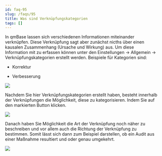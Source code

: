 ```yaml
---
id: faq-95
slug: /faqs/95
title: Was sind Verknüpfungskategorien
tags: []
---
```

In qmBase lassen sich verschiedenen Informationen miteinander verknüpfen. Diese Verknüpfung sagt aber zunächst nicths über einen kausalen Zusammenhang (Ursache und Wirkung) aus. Um diese Information mit zu erfassen können unter den Einstellungen -> Allgemein -> Verknüpfungskategorien erstellt werden. Beispiele für Kategorien sind:

*   Korrektur

*   Verbesserung

![](https://caqadmin.blob.core.windows.net/faqs/0-images/cd3d35a3-4d8a-4ced-8158-644e172962ec-mceclip0.png)

Nachdem Sie hier Verknüpfungskategorien erstellt haben, besteht innerhalb der Verknüpfungen die Möglichkeit, diese zu kategorisieren. Indem Sie auf den markierten Button klicken.

![](https://caqadmin.blob.core.windows.net/faqs/0-images/9963a143-2b9e-482f-8c38-21e9ebec211d-mceclip1.png)

Danach haben Sie Möglichkeit die Art der Verknüpfung noch näher zu beschreiben und vor allem auch die Richtung der Verknüpfung zu bestimmen. Somit lässt sich dann zum Beispiel darstellen, ob ein Audit aus einer Maßnahme resultiert und oder genau umgekehrt.

![](https://caqadmin.blob.core.windows.net/faqs/95-images/c030280c-456b-4fe1-bf7f-38d723872412-mceclip0.png)